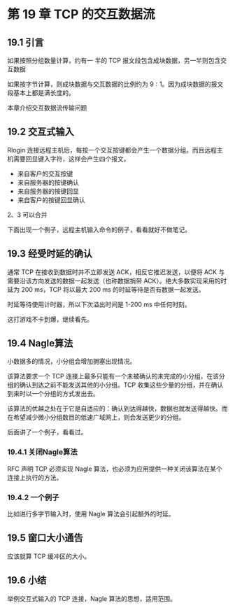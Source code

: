 # 第 19 章 TCP 的交互数据流

## 19.1 引言

如果按照分组数量计算，约有一 半的 TCP 报文段包含成块数据，另一半则包含交互数据

如果按字节计算，则成块数据与交互数据的比例约为 $9:1$。因为成块数据的报文段基本上都是满长度的。

本章介绍交互数据流传输问题



## 19.2 交互式输入

Rlogin 连接远程主机后，每按一个交互按键都会产生一个数据分组。而且远程主机需要回显键入字符，这样会产生四个报文。

+ 来自客户的交互按键
+ 来自服务器的按键确认
+ 来自服务器的按键回显
+ 来自客户的按键回显确认

2、3 可以合并

下面出现一个例子，远程主机输入命令的例子，看看就好不做笔记。



## 19.3 经受时延的确认

通常 TCP 在接收到数据时并不立即发送 ACK，相反它推迟发送，以便将 ACK 与需要沿该方向发送的数据一起发送（也称数据捎带 ACK）。绝大多数实现采用的时延为 200 ms，TCP 将以最大 200 ms 的时延等待是否有数据一起发送。

时延等待使用计时器，所以下次溢出时间是 1-200 ms 中任何时刻。

这打游戏不卡到爆，继续看先。



## 19.4 Nagle算法

小数据多的情况，小分组会增加拥塞出现情况。

该算法要求一个 TCP 连接上最多只能有一个未被确认的未完成的小分组，在该分组的确认到达之前不能发送其他的小分组。TCP 收集这些少量的分组，并在确认到来时以一个分组的方式发出去。

该算法的优越之处在于它是自适应的：确认到达得越快，数据也就发送得越快。而在希望减少微小分组数目的低速广域网上，则会发送更少的分组。



后面讲了一个例子，看看过。



### 19.4.1 关闭Nagle算法

RFC 声明 TCP 必须实现 Nagle 算法，也必须为应用提供一种关闭该算法在某个连接上执行的方法。



### 19.4.2 一个例子

比如进行多字节输入时，使用 Nagle 算法会引起额外的时延。



## 19.5 窗口大小通告

应该就算 TCP 缓冲区的大小。



## 19.6 小结

举例交互式输入的 TCP 连接，Nagle 算法的思想，适用范围。